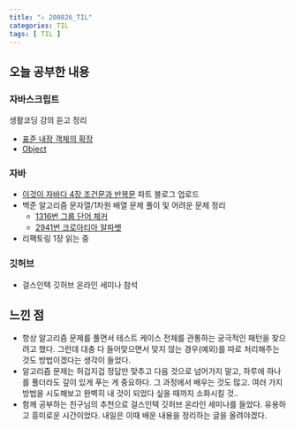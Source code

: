```yaml
---
title: "✍ 200826_TIL"
categories: TIL
tags: [ TIL ]
---
```


## 오늘 공부한 내용
### 자바스크립트

생활코딩 강의 듣고 정리

- [표준 내장 객체의 확장](https://hayeon17kim.github.io/javascript/js-egoing26-standard-built-in-object)
- [Object](https://hayeon17kim.github.io/javascript/js-egoing27-object)

### 자바

- [이것이 자바다 4장 조건문과 반복문](https://hayeon17kim.github.io/java/this-is-java-03) 파트 블로그 업로드
- 백준 알고리즘 문자열/1차원 배열 문제 풀이 및 어려운 문제 정리
  - [1316번 그룹 단어 체커](https://hayeon17kim.github.io/algorithm/baekjoon1316)
  - [2941번 크로아티아 알파벳](https://hayeon17kim.github.io/algorithm/baekjoon2941)
- 리팩토링 1장 읽는 중

### 깃허브

- 걸스인텍 깃허브 온라인 세미나 참석



## 느낀 점
- 항상 알고리즘 문제를 풀면서 테스트 케이스 전체를 관통하는 궁극적인 패턴을 찾으려고 했다. 그런데 대충 다 들어맞으면서 맞지 않는 경우(예외)를 따로 처리해주는 것도 방법이겠다는 생각이 들었다.
- 알고리즘 문제는 허겁지겁 정답만 맞추고 다음 것으로 넘어가지 말고, 하루에 하나를 풀더라도 깊이 있게 푸는 게 중요하다. 그 과정에서 배우는 것도 많고. 여러 가지 방법을 시도해보고 완벽히 내 것이 되었다 싶을 때까지 소화시킬 것..
- 함께 공부하는 친구님의 추천으로 걸스인텍 깃허브 온라인 세미나를 들었다. 유용하고 흥미로운 시간이었다. 내일은 이때 배운 내용을 정리하는 글을 올려야겠다.
